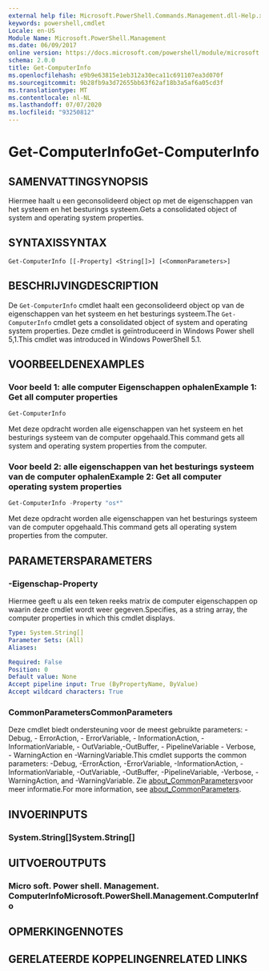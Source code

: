 ```yaml
---
external help file: Microsoft.PowerShell.Commands.Management.dll-Help.xml
keywords: powershell,cmdlet
Locale: en-US
Module Name: Microsoft.PowerShell.Management
ms.date: 06/09/2017
online version: https://docs.microsoft.com/powershell/module/microsoft.powershell.management/get-computerinfo?view=powershell-5.1&WT.mc_id=ps-gethelp
schema: 2.0.0
title: Get-ComputerInfo
ms.openlocfilehash: e9b9e63815e1eb312a30eca11c691107ea3d070f
ms.sourcegitcommit: 9b28fb9a3d72655bb63f62af18b3a5af6a05cd3f
ms.translationtype: MT
ms.contentlocale: nl-NL
ms.lasthandoff: 07/07/2020
ms.locfileid: "93250812"
---
```

# <span data-ttu-id="c8dfb-103">Get-ComputerInfo</span><span class="sxs-lookup"><span data-stu-id="c8dfb-103">Get-ComputerInfo</span></span>

## <span data-ttu-id="c8dfb-104">SAMENVATTING</span><span class="sxs-lookup"><span data-stu-id="c8dfb-104">SYNOPSIS</span></span>
<span data-ttu-id="c8dfb-105">Hiermee haalt u een geconsolideerd object op met de eigenschappen van het systeem en het besturings systeem.</span><span class="sxs-lookup"><span data-stu-id="c8dfb-105">Gets a consolidated object of system and operating system properties.</span></span>

## <span data-ttu-id="c8dfb-106">SYNTAXIS</span><span class="sxs-lookup"><span data-stu-id="c8dfb-106">SYNTAX</span></span>

```
Get-ComputerInfo [[-Property] <String[]>] [<CommonParameters>]
```

## <span data-ttu-id="c8dfb-107">BESCHRIJVING</span><span class="sxs-lookup"><span data-stu-id="c8dfb-107">DESCRIPTION</span></span>

<span data-ttu-id="c8dfb-108">De `Get-ComputerInfo` cmdlet haalt een geconsolideerd object op van de eigenschappen van het systeem en het besturings systeem.</span><span class="sxs-lookup"><span data-stu-id="c8dfb-108">The `Get-ComputerInfo` cmdlet gets a consolidated object of system and operating system properties.</span></span>
<span data-ttu-id="c8dfb-109">Deze cmdlet is geïntroduceerd in Windows Power shell 5,1.</span><span class="sxs-lookup"><span data-stu-id="c8dfb-109">This cmdlet was introduced in Windows PowerShell 5.1.</span></span>

## <span data-ttu-id="c8dfb-110">VOORBEELDEN</span><span class="sxs-lookup"><span data-stu-id="c8dfb-110">EXAMPLES</span></span>

### <span data-ttu-id="c8dfb-111">Voor beeld 1: alle computer Eigenschappen ophalen</span><span class="sxs-lookup"><span data-stu-id="c8dfb-111">Example 1: Get all computer properties</span></span>

```powershell
Get-ComputerInfo
```

<span data-ttu-id="c8dfb-112">Met deze opdracht worden alle eigenschappen van het systeem en het besturings systeem van de computer opgehaald.</span><span class="sxs-lookup"><span data-stu-id="c8dfb-112">This command gets all system and operating system properties from the computer.</span></span>

### <span data-ttu-id="c8dfb-113">Voor beeld 2: alle eigenschappen van het besturings systeem van de computer ophalen</span><span class="sxs-lookup"><span data-stu-id="c8dfb-113">Example 2: Get all computer operating system properties</span></span>

```powershell
Get-ComputerInfo -Property "os*"
```

<span data-ttu-id="c8dfb-114">Met deze opdracht worden alle eigenschappen van het besturings systeem van de computer opgehaald.</span><span class="sxs-lookup"><span data-stu-id="c8dfb-114">This command gets all operating system properties from the computer.</span></span>

## <span data-ttu-id="c8dfb-115">PARAMETERS</span><span class="sxs-lookup"><span data-stu-id="c8dfb-115">PARAMETERS</span></span>

### <span data-ttu-id="c8dfb-116">-Eigenschap</span><span class="sxs-lookup"><span data-stu-id="c8dfb-116">-Property</span></span>

<span data-ttu-id="c8dfb-117">Hiermee geeft u als een teken reeks matrix de computer eigenschappen op waarin deze cmdlet wordt weer gegeven.</span><span class="sxs-lookup"><span data-stu-id="c8dfb-117">Specifies, as a string array, the computer properties in which this cmdlet displays.</span></span>

```yaml
Type: System.String[]
Parameter Sets: (All)
Aliases:

Required: False
Position: 0
Default value: None
Accept pipeline input: True (ByPropertyName, ByValue)
Accept wildcard characters: True
```

### <span data-ttu-id="c8dfb-118">CommonParameters</span><span class="sxs-lookup"><span data-stu-id="c8dfb-118">CommonParameters</span></span>

<span data-ttu-id="c8dfb-119">Deze cmdlet biedt ondersteuning voor de meest gebruikte parameters: -Debug, - ErrorAction, - ErrorVariable, - InformationAction, -InformationVariable, - OutVariable,-OutBuffer, - PipelineVariable - Verbose, - WarningAction en -WarningVariable.</span><span class="sxs-lookup"><span data-stu-id="c8dfb-119">This cmdlet supports the common parameters: -Debug, -ErrorAction, -ErrorVariable, -InformationAction, -InformationVariable, -OutVariable, -OutBuffer, -PipelineVariable, -Verbose, -WarningAction, and -WarningVariable.</span></span> <span data-ttu-id="c8dfb-120">Zie [about_CommonParameters](../Microsoft.PowerShell.Core/About/about_CommonParameters.md)voor meer informatie.</span><span class="sxs-lookup"><span data-stu-id="c8dfb-120">For more information, see [about_CommonParameters](../Microsoft.PowerShell.Core/About/about_CommonParameters.md).</span></span>

## <span data-ttu-id="c8dfb-121">INVOER</span><span class="sxs-lookup"><span data-stu-id="c8dfb-121">INPUTS</span></span>

### <span data-ttu-id="c8dfb-122">System.String[]</span><span class="sxs-lookup"><span data-stu-id="c8dfb-122">System.String[]</span></span>

## <span data-ttu-id="c8dfb-123">UITVOER</span><span class="sxs-lookup"><span data-stu-id="c8dfb-123">OUTPUTS</span></span>

### <span data-ttu-id="c8dfb-124">Micro soft. Power shell. Management. ComputerInfo</span><span class="sxs-lookup"><span data-stu-id="c8dfb-124">Microsoft.PowerShell.Management.ComputerInfo</span></span>

## <span data-ttu-id="c8dfb-125">OPMERKINGEN</span><span class="sxs-lookup"><span data-stu-id="c8dfb-125">NOTES</span></span>

## <span data-ttu-id="c8dfb-126">GERELATEERDE KOPPELINGEN</span><span class="sxs-lookup"><span data-stu-id="c8dfb-126">RELATED LINKS</span></span>
